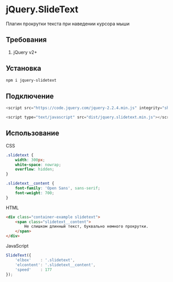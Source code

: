 # jQuery.SlideText

Плагин прокрутки текста при наведении курсора мыши

## Требования
1. jQuery v2+

## Установка
```bash
npm i jquery-slidetext
```

## Подключение
```javascript
<script src="https://code.jquery.com/jquery-2.2.4.min.js" integrity="sha256-BbhdlvQf/xTY9gja0Dq3HiwQF8LaCRTXxZKRutelT44=" crossorigin="anonymous"></script>

<script type="text/javascript" src="dist/jquery.slidetext.min.js"></script>
```

## Использование
CSS
```css
.slidetext {
    width: 300px;
    white-space: nowrap;
    overflow: hidden;
}

.slidetext__content {
    font-family: 'Open Sans', sans-serif;
    font-weight: 700;
}
```

HTML
```html
<div class="container-example slidetext">
    <span class="slidetext__content">
        Не слишком длинный текст, буквально немного прокрутки.
    </span>
</div>
```

JavaScript
```javascript
SlideText({
    'elbox'    : '.slidetext',
    'elcontent': '.slidetext__content',
    'speed'    : 177
});
```
